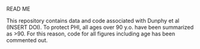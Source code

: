 READ ME

This repository contains data and code associated with Dunphy et al (INSERT DOI). To protect PHI, all ages over 90 y.o. have been summarized as >90. For this reason, code for all figures including age has been commented out. 
